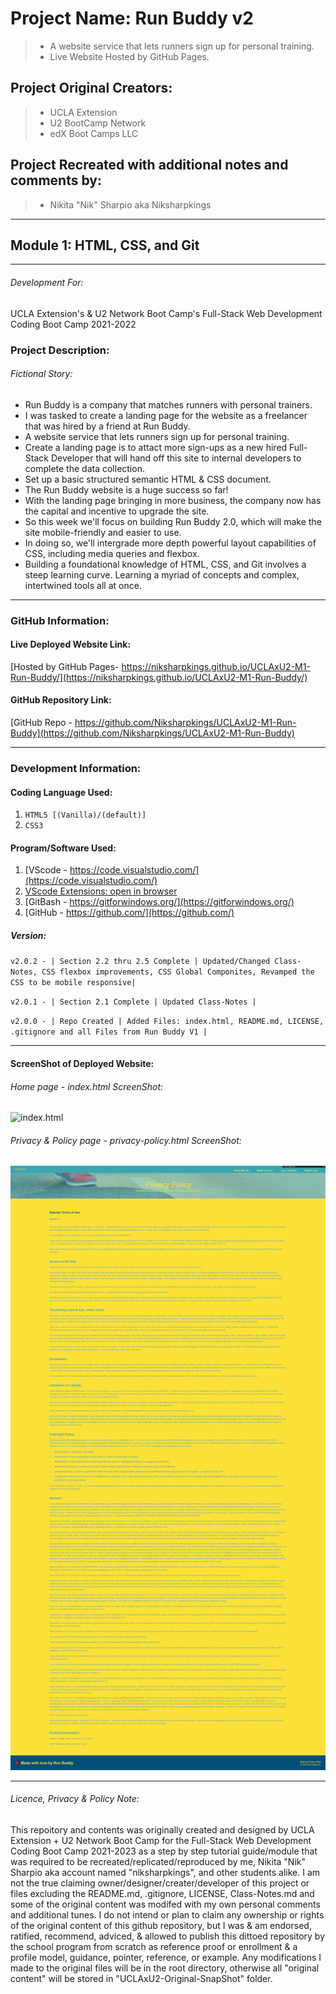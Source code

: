 # Project Name: Run Buddy v2

> - A website service that lets runners sign up for personal training.
> - Live Website Hosted by GitHub Pages.

## Project Original Creators:

> - UCLA Extension
> - U2 BootCamp Network
> - edX Boot Camps LLC

## Project Recreated with additional notes and comments by:

> - Nikita "Nik" Sharpio aka Niksharpkings

---

## Module 1: HTML, CSS, and Git

---

###### Development For:

UCLA Extension's & U2 Network Boot Camp's
Full-Stack Web Development Coding Boot Camp 2021-2022

### Project Description:

###### *Fictional Story:*

- Run Buddy is a company that matches runners with personal trainers.
- I was tasked to create a landing page for the website as a freelancer that was hired by a friend at Run Buddy.
- A website service that lets runners sign up for personal training.
- Create a landing page is to attact more sign-ups as a new hired Full-Stack Developer that will hand off this site to internal developers to complete the data collection.
- Set up a basic structured semantic HTML & CSS document.
- The Run Buddy website is a huge success so far!
- With the landing page bringing in more business, the company now has the capital and incentive to upgrade the site.
- So this week we'll focus on building Run Buddy 2.0, which will make the site mobile-friendly and easier to use.
- In doing so, we'll intergrade more depth powerful layout capabilities of CSS, including media queries and flexbox.
- Building a foundational knowledge of HTML, CSS, and Git involves a steep learning curve. Learning a myriad of concepts and complex, intertwined tools all at once.

---

### GitHub Information:

#### Live Deployed Website Link:

[Hosted by GitHub Pages- https://niksharpkings.github.io/UCLAxU2-M1-Run-Buddy/](https://niksharpkings.github.io/UCLAxU2-M1-Run-Buddy/)

#### GitHub Repository Link:

[GitHub Repo - https://github.com/Niksharpkings/UCLAxU2-M1-Run-Buddy](https://github.com/Niksharpkings/UCLAxU2-M1-Run-Buddy)

---

### Development Information:

#### Coding Language Used:

1) `HTML5 [(Vanilla)/(default)] `
2) `CSS3`

#### Program/Software Used:

1) [VScode - https://code.visualstudio.com/](https://code.visualstudio.com/)
2) [VScode Extensions: open in browser](https://marketplace.visualstudio.com/items?itemName=techer.open-in-browser)
3) [GitBash - https://gitforwindows.org/](https://gitforwindows.org/)
4) [GitHub - https://github.com/](https://github.com/)

##### Version:

`v2.0.2 - | Section 2.2 thru 2.5 Complete | Updated/Changed Class-Notes, CSS flexbox improvements, CSS Global Componites, Revamped the CSS to be mobile responsive|`

`v2.0.1 - | Section 2.1 Complete | Updated Class-Notes |`

`v2.0.0 - | Repo Created | Added Files: index.html, README.md, LICENSE, .gitignore and all Files from Run Buddy V1 |`

---

#### ScreenShot of Deployed Website:

###### Home page - index.html ScreenShot:

![index.html](image/README/uclax-u2-edx-m2-runbuddy-v2-index-html.png)

###### Privacy & Policy page - privacy-policy.html ScreenShot:

![privacy=policy.html](image/README/uclax-u2-edx-m2-runbuddy-v2-privacy-policy-html.png)

---

###### Licence, Privacy & Policy Note:

This repoitory and contents was originally created and designed by UCLA Extension + U2 Network Boot Camp for the Full-Stack Web Development Coding Boot Camp 2021-2023 as a step by step tutorial guide/module that was required to be recreated/replicated/reproduced by me, Nikita "Nik" Sharpio aka account named "niksharpkings", and other students alike. I am not the true claiming owner/designer/creater/developer of this project or files excluding the README.md, .gitignore, LICENSE, Class-Notes.md and some of the original content was modifed with my own personal comments and additional tunes. I do not intend or plan to claim any ownership or rights of the original content of this github repository, but I was & am endorsed, ratified, recommend, adviced, & allowed to publish this dittoed repository by the school program from scratch as reference proof or enrollment & a profile model, guidance, pointer, reference, or example.  Any modifications I made to the original files will be in the root directory, otherwise all "original content" will be stored in "UCLAxU2-Original-SnapShot" folder.
